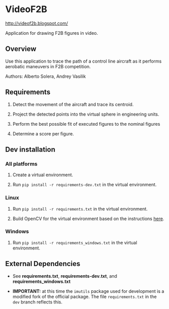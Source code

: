 # VideoF2B

http://videof2b.blogspot.com/

Application for drawing F2B figures in video.

## Overview

Use this application to trace the path of a control line aircraft as it performs aerobatic maneuvers in F2B competition.

Authors: Alberto Solera, Andrey Vasilik

## Requirements

1. Detect the movement of the aircraft and trace its centroid.

1. Project the detected points into the virtual sphere in engineering units.

1. Perform the best possible fit of executed figures to the nominal figures

1. Determine a score per figure.

## Dev installation

### All platforms

1. Create a virtual environment.

1. Run `pip install -r requirements-dev.txt` in the virtual environment.

### Linux

1. Run `pip install -r requirements.txt` in the virtual environment.

2. Build OpenCV for the virtual environment based on the instructions [here](https://www.pyimagesearch.com/2018/08/15/how-to-install-opencv-4-on-ubuntu/).

### Windows

1. Run `pip install -r requirements_windows.txt` in the virtual environment.

## External Dependencies

* See **requirements.txt**, **requirements-dev.txt**, and **requirements_windows.txt**

* **IMPORTANT:** at this time the `imutils` package used for development is a modified fork of the official package.  The file `requirements.txt` in the `dev` branch reflects this.
